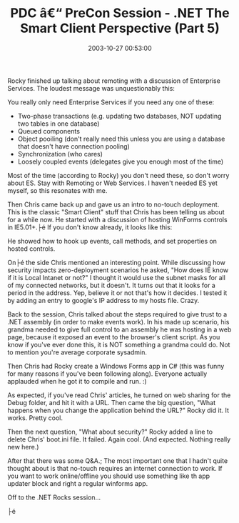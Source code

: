﻿---
layout: post
title: "PDC â€“ PreCon Session - .NET The Smart Client Perspective (Part 5)"
comments: false
date: 2003-10-27 00:53:00
updated: 2004-05-01 16:33:00
categories:
 - Technology
subtext-id: 6b4ab30c-f6d4-4e86-81e8-2d46949c018d
alias: /blog/PDC-e28093-PreCon-Session---NET-The-Smart-Client-Perspective-(Part-5).aspx
---


Rocky finished up talking about remoting with a discussion of Enterprise Services. The loudest message was unquestionably this:

You really only need Enterprise Services if you need any one of these:

  * Two-phase transactions (e.g. updating two databases, NOT updating two tables in one database)
  * Queued components
  * Object pooiling (don't really need this unless you are using a database that doesn't have connection pooling)
  * Synchronization (who cares)
  * Loosely coupled events (delegates give you enough most of the time)

Most of the time (according to Rocky) you don't need these, so don't worry about ES. Stay with Remoting or Web Services. I haven't needed ES yet myself, so this resonates with me.

Then Chris came back up and gave us an intro to no-touch deployment. This is the classic "Smart Client" stuff that Chris has been telling us about for a while now. He started with a discussion of hosting WinForms controls in IE5.01+.├é If you don't know already, it looks like this:

He showed how to hook up events, call methods, and set properties on hosted controls.

On├é the side Chris mentioned an interesting point. While discussing how security impacts zero-deployment scenarios he asked, "How does IE know if it is Local Intanet or not?" I thought it would use the subnet masks for all of my connected networks, but it doesn't. It turns out that it looks for a period in the address. Yep, believe it or not that's how it decides. I tested it by adding an entry to google's IP address to my hosts file. Crazy.

Back to the session, Chris talked about the steps required to give trust to a .NET assembly (in order to make events work). In his made up scenario, his grandma needed to give full control to an assembly he was hosting in a web page, because it exposed an event to the browser's client script. As you know if you've ever done this, it is NOT something a grandma could do. Not to mention you're average corporate sysadmin.

Then Chris had Rocky create a Windows Forms app in C# (this was funny for many reasons if you've been following along). Everyone actually applauded when he got it to compile and run. :)

As expected, if you've read Chris' articles, he turned on web sharing for the Debug folder, and hit it with a URL. Then came the big question, "What happens when you change the application behind the URL?" Rocky did it. It works. Pretty cool.

Then the next question, "What about security?" Rocky added a line to delete Chris' boot.ini file. It failed. Again cool. (And expected. Nothing really new here.)

After that there was some Q&A.; The most important one that I hadn't quite thought about is that no-touch requires an internet connection to work. If you want to work online/offline you should use something like th app updater block and right a regular winforms app.

Off to the .NET Rocks session...

├é 

